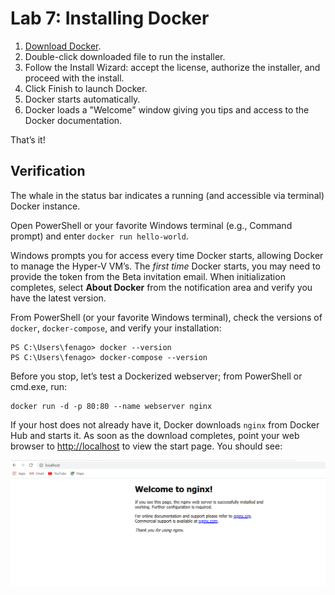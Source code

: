 

Lab 7: Installing Docker
==========================



1.  [Download Docker](https://docs.docker.com/desktop/windows/install/).
2.  Double-click downloaded file to run the installer.
3.  Follow the Install Wizard: accept the license, authorize the installer, and proceed with the install.
4.  Click Finish to launch Docker.
5.  Docker starts automatically.
6.  Docker loads a "Welcome" window giving you tips and access to the Docker documentation.

That’s it!

Verification
------------

The whale in the status bar indicates a running (and accessible via
terminal) Docker instance.

Open PowerShell or your favorite Windows terminal (e.g., Command prompt)
and enter `docker run hello-world`.

Windows prompts you for access every time Docker starts, allowing Docker
to manage the Hyper-V VM’s. The *first time* Docker starts, you may need
to provide the token from the Beta invitation email. When initialization
completes, select **About Docker** from the notification area and verify
you have the latest version.

From PowerShell (or your favorite Windows terminal), check the versions
of `docker`, `docker-compose`,
and verify your installation:

```
PS C:\Users\fenago> docker --version
PS C:\Users\fenago> docker-compose --version
```

Before you stop, let’s test a Dockerized webserver; from PowerShell or
cmd.exe, run:

```
docker run -d -p 80:80 --name webserver nginx
```

If your host does not already have it, Docker downloads
`nginx` from Docker Hub and starts it. As soon as
the download completes, point your web browser to
[http://localhost](http://localhost/) to view the start page. You should see:


![](./images/nginx.png)
